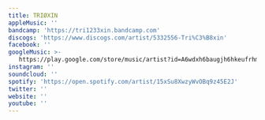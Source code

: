 ```yaml
---
title: TRIØXIN
appleMusic: ''
bandcamp: 'https://tri1233xin.bandcamp.com'
discogs: 'https://www.discogs.com/artist/5332556-Tri%C3%B8xin'
facebook: ''
googleMusic: >-
   https://play.google.com/store/music/artist?id=A6wdxh6baugjh6hkeufrhmqay4i
instagram: ''
soundcloud: ''
spotify: 'https://open.spotify.com/artist/15xSu8XwzyWvOBq9z45E2J'
twitter: ''
website: ''
youtube: ''
---
```

